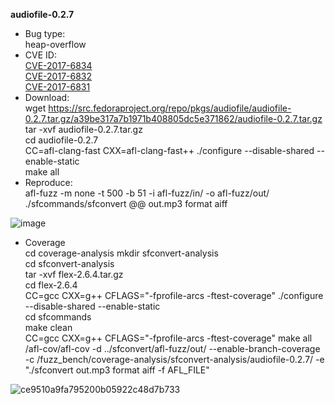 **audiofile-0.2.7**     
* Bug type:     
heap-overflow    
* CVE ID:     
[CVE-2017-6834](https://cve.mitre.org/cgi-bin/cvename.cgi?name=CVE-2017-6834)     
[CVE-2017-6832](https://cve.mitre.org/cgi-bin/cvename.cgi?name=CVE-2017-6832)      
[CVE-2017-6831](https://cve.mitre.org/cgi-bin/cvename.cgi?name=CVE-2017-6831)    
* Download:     
wget https://src.fedoraproject.org/repo/pkgs/audiofile/audiofile-0.2.7.tar.gz/a39be317a7b1971b408805dc5e371862/audiofile-0.2.7.tar.gz    
tar -xvf audiofile-0.2.7.tar.gz     
cd audiofile-0.2.7     
CC=afl-clang-fast CXX=afl-clang-fast++ ./configure --disable-shared --enable-static    
make all    
* Reproduce:     
afl-fuzz -m none -t 500 -b 51 -i afl-fuzz/in/ -o afl-fuzz/out/ ./sfcommands/sfconvert @@ out.mp3 format aiff    

![image](https://user-images.githubusercontent.com/76025773/203090553-bf80f352-c069-4652-b71a-1222454c1696.png)

* Coverage      
cd coverage-analysis
mkdir sfconvert-analysis          
cd sfconvert-analysis       
tar -xvf flex-2.6.4.tar.gz              
cd flex-2.6.4                     
CC=gcc CXX=g++ CFLAGS="-fprofile-arcs -ftest-coverage" ./configure --disable-shared --enable-static                  
cd sfcommands               
make clean          
CC=gcc CXX=g++ CFLAGS="-fprofile-arcs -ftest-coverage" make all             
/afl-cov/afl-cov -d ../sfconvert/afl-fuzz/out/ --enable-branch-coverage -c /fuzz_bench/coverage-analysis/sfconvert-analysis/audiofile-0.2.7/ -e "./sfconvert out.mp3 format aiff -f AFL_FILE"           

![ce9510a9fa795200b05922c48d7b733](https://user-images.githubusercontent.com/76025773/221092059-0d9598d9-f3a7-4fa7-aaef-6c145833826b.png)
